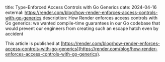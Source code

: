 title: Type-Enforced Access Controls with Go Generics
date: 2024-04-16
external: https://render.com/blog/how-render-enforces-access-controls-with-go-generics
description: How Render enforces access controls with Go generics: we wanted compile-time guarantees in our Go codebase that would prevent our engineers from creating such an escape hatch even by accident

This article is published at [https://render.com/blog/how-render-enforces-access-controls-with-go-generics](https://render.com/blog/how-render-enforces-access-controls-with-go-generics).
